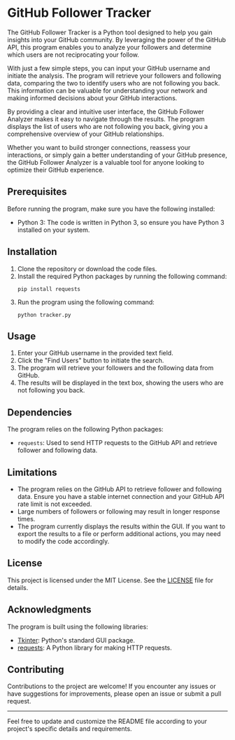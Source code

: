 # GitHub Follower Tracker

The GitHub Follower Tracker is a Python tool designed to help you gain insights into your GitHub community. By leveraging the power of the GitHub API, this program enables you to analyze your followers and determine which users are not reciprocating your follow.

With just a few simple steps, you can input your GitHub username and initiate the analysis. The program will retrieve your followers and following data, comparing the two to identify users who are not following you back. This information can be valuable for understanding your network and making informed decisions about your GitHub interactions.

By providing a clear and intuitive user interface, the GitHub Follower Analyzer makes it easy to navigate through the results. The program displays the list of users who are not following you back, giving you a comprehensive overview of your GitHub relationships.

Whether you want to build stronger connections, reassess your interactions, or simply gain a better understanding of your GitHub presence, the GitHub Follower Analyzer is a valuable tool for anyone looking to optimize their GitHub experience.

## Prerequisites

Before running the program, make sure you have the following installed:

- Python 3: The code is written in Python 3, so ensure you have Python 3 installed on your system.

## Installation

1. Clone the repository or download the code files.
2. Install the required Python packages by running the following command:
   ```
   pip install requests
   ```
3. Run the program using the following command:
   ```
   python tracker.py
   ```

## Usage

1. Enter your GitHub username in the provided text field.
2. Click the "Find Users" button to initiate the search.
3. The program will retrieve your followers and the following data from GitHub.
4. The results will be displayed in the text box, showing the users who are not following you back.

## Dependencies

The program relies on the following Python packages:

- `requests`: Used to send HTTP requests to the GitHub API and retrieve follower and following data.

## Limitations

- The program relies on the GitHub API to retrieve follower and following data. Ensure you have a stable internet connection and your GitHub API rate limit is not exceeded.
- Large numbers of followers or following may result in longer response times.
- The program currently displays the results within the GUI. If you want to export the results to a file or perform additional actions, you may need to modify the code accordingly.

## License

This project is licensed under the MIT License. See the [LICENSE](LICENSE) file for details.

## Acknowledgments

The program is built using the following libraries:

- [Tkinter](https://docs.python.org/3/library/tkinter.html): Python's standard GUI package.
- [requests](https://pypi.org/project/requests/): A Python library for making HTTP requests.

## Contributing

Contributions to the project are welcome! If you encounter any issues or have suggestions for improvements, please open an issue or submit a pull request.

---

Feel free to update and customize the README file according to your project's specific details and requirements.
